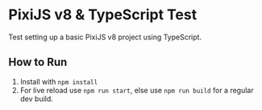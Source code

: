 # PixiJS v8 & TypeScript Test

Test setting up a basic PixiJS v8 project using TypeScript.


## How to Run

1. Install with `npm install`
2. For live reload use `npm run start`, else use `npm run build` for a regular dev build.
